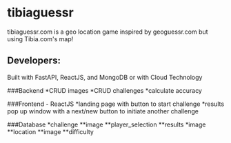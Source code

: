 # tibiaguessr
tibiaguessr.com is a geo location game inspired by geoguessr.com but using Tibia.com's map!

## Developers:

Built with FastAPI, ReactJS, and MongoDB or with Cloud Technology

###Backend
*CRUD images
*CRUD challenges
*calculate accuracy


###Frontend - ReactJS
*landing page with button to start challenge
*results pop up window with a next/new button to initiate another challenge

###Database
*challenge
**image
**player_selection
**results
*image
**location
**image
**difficulty

